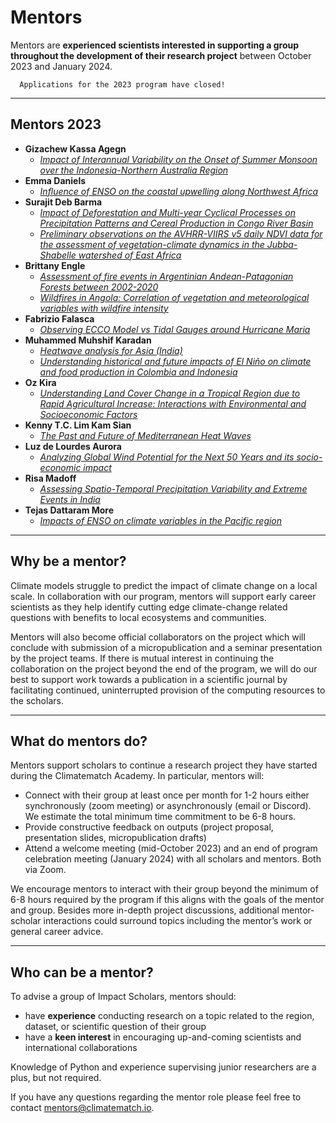 # Mentors
Mentors are **experienced scientists interested in supporting a group throughout the development of their research project** between October 2023 and January 2024.

```{important}
  Applications for the 2023 program have closed!
```
---
## Mentors 2023
- **Gizachew Kassa Agegn**
  - [*Impact of Interannual Variability on the Onset of Summer Monsoon over the Indonesia-Northern Australia Region*](../scholar-outputs/2023/project9)
- **Emma Daniels**
  - [*Influence of ENSO on the coastal upwelling along Northwest Africa*](../scholar-outputs/2023/project4)
- **Surajit Deb Barma**
  - [*Impact of Deforestation and Multi-year Cyclical Processes on Precipitation Patterns and Cereal Production in Congo River Basin*](../scholar-outputs/2023/project7)
  - [*Preliminary observations on the AVHRR-VIIRS v5 daily NDVI data for the assessment of vegetation-climate dynamics in the Jubba-Shabelle watershed of East Africa*](../scholar-outputs/2023/project8)
- **Brittany Engle**
  - [*Assessment of fire events in Argentinian Andean-Patagonian Forests between 2002-2020*](../scholar-outputs/2023/project5)
  - [*Wildfires in Angola: Correlation of vegetation and meteorological variables with wildfire intensity*](../scholar-outputs/2023/project14)
- **Fabrizio Falasca**
  - [*Observing ECCO Model vs Tidal Gauges around Hurricane Maria*](../scholar-outputs/2023/project2)
- **Muhammed Muhshif Karadan**
  - [*Heatwave analysis for Asia (India)*](../scholar-outputs/2023/project6)
  - [*Understanding historical and future impacts of El Niño on climate and food production in Colombia and Indonesia*](../scholar-outputs/2023/project12)
- **Oz Kira**
  - [*Understanding Land Cover Change in a Tropical Region due to Rapid Agricultural Increase: Interactions with Environmental and Socioeconomic Factors*](../scholar-outputs/2023/project13)
- **Kenny T.C. Lim Kam Sian**
  - [*The Past and Future of Mediterranean Heat Waves*](../scholar-outputs/2023/project10)
- **Luz de Lourdes Aurora**
  - [*Analyzing Global Wind Potential for the Next 50 Years and its socio-economic impact*](../scholar-outputs/2023/project1)
- **Risa Madoff**
  - [*Assessing Spatio-Temporal Precipitation Variability and Extreme Events in India*](../scholar-outputs/2023/project3)
- **Tejas Dattaram More**
  - [*Impacts of ENSO on climate variables in the Pacific region*](../scholar-outputs/2023/project11)


---
## Why be a mentor? 
Climate models struggle to predict the impact of climate change on a local scale. In collaboration with our program, mentors will support early career scientists as they help identify cutting edge climate-change related questions with benefits to local ecosystems and communities. 

Mentors will also become official collaborators on the project which will conclude with submission of a micropublication and a seminar presentation by the project teams. If there is mutual interest in continuing the collaboration on the project beyond the end of the program, we will do our best to support work towards a publication in a scientific journal by facilitating continued, uninterrupted provision of the computing resources to the scholars.

---
## What do mentors do? 
Mentors support scholars to continue a research project they have started during the Climatematch Academy. In particular, mentors will:
- Connect with their group at least once per month for 1-2 hours either synchronously (zoom meeting) or asynchronously (email or Discord). We estimate the total minimum time commitment to be 6-8 hours.
- Provide constructive feedback on outputs (project proposal, presentation slides, micropublication drafts) 
- Attend a welcome meeting (mid-October 2023) and an end of program celebration meeting (January 2024) with all scholars and mentors. Both via Zoom. 

We encourage mentors to interact with their group beyond the minimum of 6-8 hours required by the program if this aligns with the goals of the mentor and group. Besides more in-depth project discussions, additional mentor-scholar interactions could surround topics including the mentor’s work or general career advice.  

---
## Who can be a mentor? 
To advise a group of Impact Scholars, mentors should: 
- have **experience** conducting research on a topic related to the region, dataset, or scientific question of their group
- have a **keen interest** in encouraging up-and-coming scientists and international collaborations

Knowledge of Python and experience supervising junior researchers are a plus, but not required. 

If you have any questions regarding the mentor role please feel free to contact mentors@climatematch.io.
